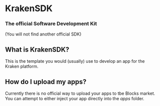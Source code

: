 # KrakenSDK
### The official Software Development Kit
(You will not find another official SDK)

## What is KrakenSDK?
This is the template you would (usually) use to develop an app for the Kraken platform.

## How do I upload my apps?
Currently there is no official way to upload your apps to tbe Blocks market.
You can attempt to either inject your app directly into the *apps* folder.
